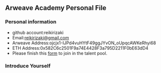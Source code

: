 ## Arweave Academy Personal File

### Personal information

- github account:reikirizaki
- Email:reikirizaki@gmail.com
- Arweave Address:ojcjx1-IJPd4vuHYtF49ggJYvON_oUpqcAWKeRhyi68
- ETH Address:0x582C6c2501F9a74E4428F3a795D2211F0bE63dD4
- Please finish this [form](https://docs.google.com/forms/d/e/1FAIpQLSfWA5fIIcBgmRppm3jNz5vmf9Mai_QMVil-2pO4r7YKn_Zhtw/viewform?usp=sf_link) to join in the talent pool.

### Introduce Yourself
